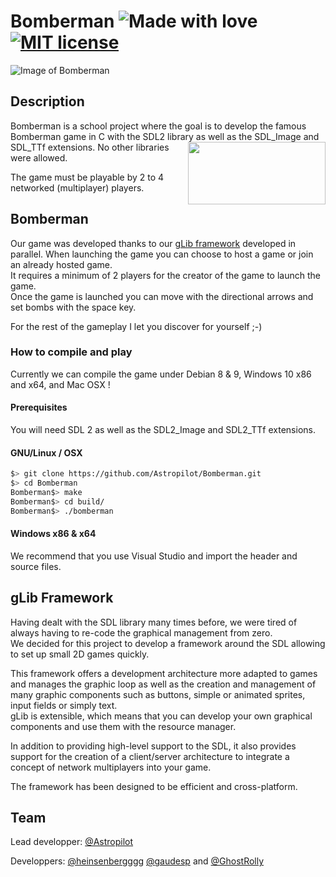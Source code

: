 # Bomberman ![Made with love](https://img.shields.io/badge/Made%20with-%E2%9D%A4%EF%B8%8F-yellow.svg) [![MIT license](https://img.shields.io/badge/license-MIT-green.svg)](./LICENSE)

![Image of Bomberman](https://static.tvtropes.org/pmwiki/pub/images/bomberman.png)

## Description

Bomberman is a school project where the goal is to develop the famous Bomberman game in C with the SDL2 library as well as the SDL_Image and SDL_TTf extensions. <img align="right" width="220" height="100" src="https://upload.wikimedia.org/wikipedia/commons/thumb/c/cd/SDL_Logo.svg/220px-SDL_Logo.svg.png">
No other libraries were allowed.

The game must be playable by 2 to 4 networked (multiplayer) players.

## Bomberman

Our game was developed thanks to our [gLib framework](#glib-framework) developed in parallel.
When launching the game you can choose to host a game or join an already hosted game.<br/>
It requires a minimum of 2 players for the creator of the game to launch the game.<br/>
Once the game is launched you can move with the directional arrows and set bombs with the space key.

For the rest of the gameplay I let you discover for yourself ;-)

### How to compile and play

Currently we can compile the game under Debian 8 & 9, Windows 10 x86 and x64, and Mac OSX !

#### Prerequisites

You will need SDL 2 as well as the SDL2_Image and SDL2_TTf extensions.

#### GNU/Linux / OSX

```bash
$> git clone https://github.com/Astropilot/Bomberman.git
$> cd Bomberman
Bomberman$> make
Bomberman$> cd build/
Bomberman$> ./bomberman
```

#### Windows x86 & x64

We recommend that you use Visual Studio and import the header and source files.

## gLib Framework

Having dealt with the SDL library many times before, we were tired of always having to re-code the graphical management from zero.<br/>
We decided for this project to develop a framework around the SDL allowing to set up small 2D games quickly.

This framework offers a development architecture more adapted to games and manages the graphic loop as well as the creation and management of many graphic components such as buttons, simple or animated sprites, input fields or simply text.<br/>
gLib is extensible, which means that you can develop your own graphical components and use them with the resource manager.

In addition to providing high-level support to the SDL, it also provides support for the creation of a client/server architecture to integrate a concept of network multiplayers into your game.

The framework has been designed to be efficient and cross-platform.

## Team

Lead developper: [@Astropilot](https://github.com/Astropilot)

Developpers: [@heinsenbergggg](https://github.com/heinsenbergggg) [@gaudesp](https://github.com/gaudesp) and [@GhostRolly](https://github.com/GhostRolly)
